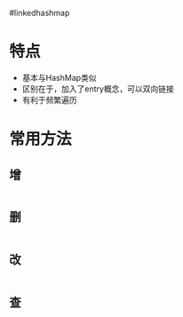 #linkedhashmap

# 特点

- 基本与HashMap类似
- 区别在于，加入了entry概念，可以双向链接
- 有利于频繁遍历

# 常用方法

## 增

```Java

```

## 删

```Java

```

## 改

```Java

```

## 查

```Java

```


